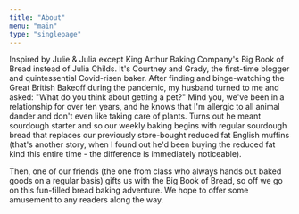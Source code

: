 ```yaml
---
title: "About"
menu: "main"
type: "singlepage"
---
```


Inspired by Julie & Julia except King Arthur Baking Company's Big Book of Bread instead of Julia Childs. It's Courtney and Grady, the first-time blogger and quintessential Covid-risen baker. After finding and binge-watching the Great British Bakeoff during the pandemic, my husband turned to me and asked: "What do you think about getting a pet?" Mind you, we've been in a relationship for over ten years, and he knows that I'm allergic to all animal dander and don't even like taking care of plants. Turns out he meant sourdough starter and so our weekly baking begins with regular sourdough bread that replaces our previously store-bought reduced fat English muffins (that's another story, when I found out he'd been buying the reduced fat kind this entire time - the difference is immediately noticeable).

Then, one of our friends (the one from class who always hands out baked goods on a regular basis) gifts us with the Big Book of Bread, so off we go on this fun-filled bread baking adventure. We hope to offer some amusement to any readers along the way.
